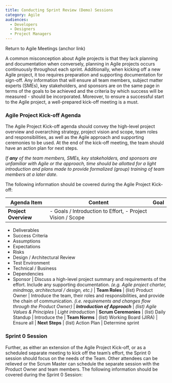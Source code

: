 ```yaml
---
title: Conducting Sprint Review (Demo) Sessions
category: Agile
audiences:
  - Developers
  - Designers
  - Project Managers
---
```


<style>
  table {
    width: 100%;
    table-layout: fixed;
  }
</style>

Return to Agile Meetings (anchor link)

A common misconception about Agile projects is that they lack planning and documentation when conversely, planning in Agile projects occurs continuously throughout each sprint. Additionally, when kicking off a new Agile project, it too requires preparation and supporting documentation for sign-off. Any information that will ensure all team members, subject matter experts (SMEs), key stakeholders, and sponsors are on the same page in terms of the goals to be achieved and the criteria by which success will be measured - should be incorporated. Moreover, to ensure a successful start to the Agile project, a well-prepared kick-off meeting is a must.

### Agile Project Kick-off Agenda

The Agile Project Kick-off agenda should convey the high-level project overview and overarching strategy, project vision and scope, team roles and responsibilities, as well as the Agile approach and supporting ceremonies to be used. At the end of the kick-off meeting, the team should have an action plan for next steps.

_If **any** of the team members, SMEs, key stakeholders, and sponsors are unfamiliar with Agile or the approach, time should be allotted for a light introduction and plans made to provide formalized (group) training of team members at a later date._

The following information should be covered during the Agile Project Kick-off:

| **Agenda Item** | **Content** | **Goal** |
|---------------|---------------|---------------|
| **Project Overview** | - Goals / Introduction to Effort, - Project Vision / Scope
- Deliverables
- Success Criteria
- Assumptions
- Expectations
- Risks
- Design / Architectural Review
- Test Environment
- Technical / Business
- Dependencies
- Sponsor
 | Discuss a high-level project summary and requirements of the effort. Include any supporting documentation.   *(e.g. Agile project charter, mindmap, architectural / design, etc.)*
| **Team Roles** | (list) Product Owner | Introduce the team, their roles and responsibilities, and provide the chain of communication.   *(i.e. requirements and changes flow through the Product Owner)*
| _**Introduction of Approach**_ | *(list) Agile Values & Principles* | *Light introduction*
| **Scrum Ceremonies** | (list) Daily Standup | Introduce the
| **Team Norms** | (list) Working Board (JIRA) | Ensure all
| **Next Steps** | (list) Action Plan | Determine sprint

### Sprint 0 Session

Further, as either an extension of the Agile Project Kick-off, or as a scheduled separate meeting to kick off the team’s effort, the Sprint 0 session should focus on the needs of the Team. Other attendees can be relieved or the Scrum Master can schedule the separate session with the Product Owner and team members. The following information should be covered during the Sprint 0 Session:

